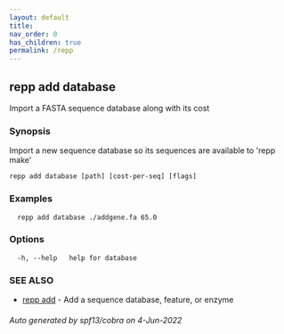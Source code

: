 ```yaml
---
layout: default
title: 
nav_order: 0
has_children: true
permalink: /repp
---
```

## repp add database

Import a FASTA sequence database along with its cost

### Synopsis


Import a new sequence database so its sequences are available to 'repp make'

```
repp add database [path] [cost-per-seq] [flags]
```

### Examples

```
  repp add database ./addgene.fa 65.0
```

### Options

```
  -h, --help   help for database
```

### SEE ALSO

* [repp add](repp_add)	 - Add a sequence database, feature, or enzyme

###### Auto generated by spf13/cobra on 4-Jun-2022
